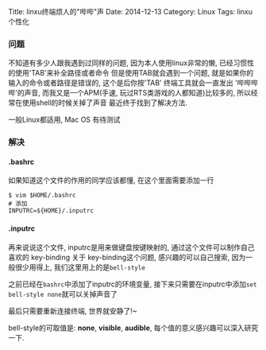 Title: linxu终端烦人的"哔哔"声
Date: 2014-12-13
Category: Linux
Tags: linxu个性化

### 问题
不知道有多少人跟我遇到过同样的问题, 因为本人使用linux非常的懒, 已经习惯性的使用'TAB'来补全路径或者命令
但是使用TAB就会遇到一个问题, 就是如果你的输入的命令或者路径是错误的, 这个是后你按'TAB' 终端工具就会一直发出
'哔哔哔哔'的声音, 而我又是一个APM(手速, 玩过RTS类游戏的人都知道)比较多的, 所以经常在使用shell的时候关掉了声音
最近终于找到了解决方法.

一般Linux都适用, Mac OS 有待测试

### 解决

#### .bashrc
如果知道这个文件的作用的同学应该都懂, 在这个里面需要添加一行

```
$ vim $HOME/.bashrc
# 添加
INPUTRC=${HOME}/.inputrc  
```

#### .inputrc
再来说说这个文件, inputrc是用来做键盘按键映射的, 通过这个文件可以制作自己喜欢的 key-binding
关于 key-binding这个问题, 感兴趣的可以自己搜索, 因为一般很少用得上, 我们这里用上的是```bell-style```

之前已经在```bashrc```中添加了inputrc的环境变量, 接下来只需要在inputrc中添加```set bell-style none```就可以关掉声音了

最后只需要重新连接终端, 世界就安静了!~

bell-style的可取值是: **none**, **visible**, **audible**, 每个值的意义感兴趣可以深入研究一下.
